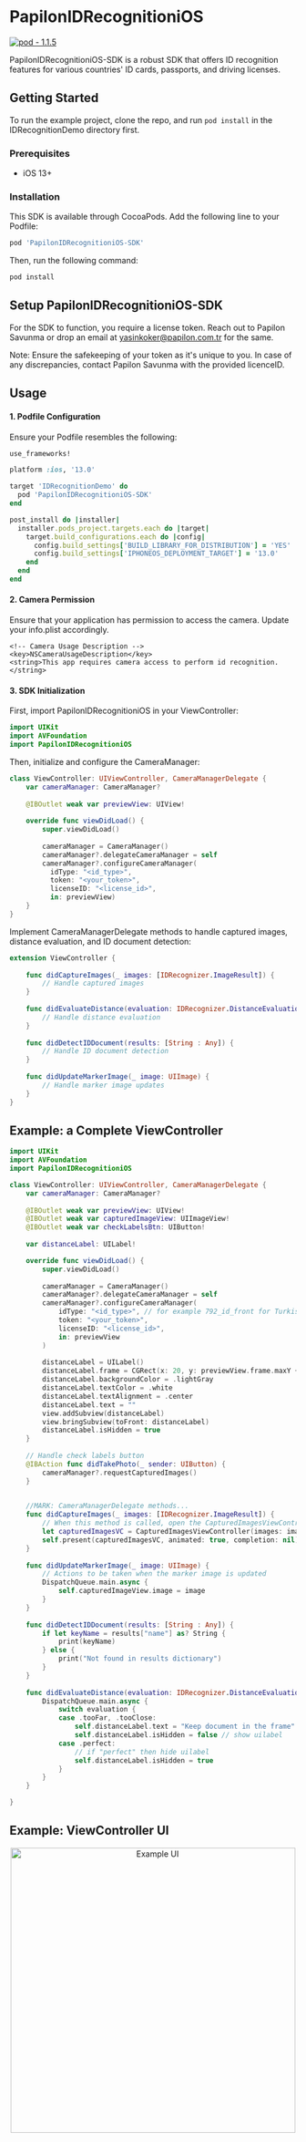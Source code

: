 # PapilonIDRecognitioniOS

[![pod - 1.1.5](https://img.shields.io/badge/pod-1.1.5-blue)](https://cocoapods.org/)

PapilonIDRecognitioniOS-SDK is a robust SDK that offers ID recognition features for various countries' ID cards, passports, and driving licenses.

## Getting Started

To run the example project, clone the repo, and run `pod install` in the IDRecognitionDemo directory first.

### Prerequisites

- iOS 13+

### Installation

This SDK is available through CocoaPods. Add the following line to your Podfile:

```ruby
pod 'PapilonIDRecognitioniOS-SDK'
```

Then, run the following command:

```ruby
pod install
```

## Setup PapilonIDRecognitioniOS-SDK

For the SDK to function, you require a license token. Reach out to Papilon Savunma or drop an email at yasinkoker@papilon.com.tr for the same.

Note: Ensure the safekeeping of your token as it's unique to you. In case of any discrepancies, contact Papilon Savunma with the provided licenceID.

## Usage

#### 1. Podfile Configuration

Ensure your Podfile resembles the following:

```ruby
use_frameworks!

platform :ios, '13.0'

target 'IDRecognitionDemo' do
  pod 'PapilonIDRecognitioniOS-SDK'
end

post_install do |installer|
  installer.pods_project.targets.each do |target|
    target.build_configurations.each do |config|
      config.build_settings['BUILD_LIBRARY_FOR_DISTRIBUTION'] = 'YES'
      config.build_settings['IPHONEOS_DEPLOYMENT_TARGET'] = '13.0'
    end
  end
end
```

#### 2. Camera Permission

Ensure that your application has permission to access the camera. Update your info.plist accordingly.

    <!-- Camera Usage Description -->
    <key>NSCameraUsageDescription</key>
    <string>This app requires camera access to perform id recognition.</string>

#### 3. SDK Initialization

First, import PapilonIDRecognitioniOS in your ViewController:
```swift
import UIKit
import AVFoundation
import PapilonIDRecognitioniOS
```

Then, initialize and configure the CameraManager:
```swift
class ViewController: UIViewController, CameraManagerDelegate {
    var cameraManager: CameraManager?
    
    @IBOutlet weak var previewView: UIView!
    
    override func viewDidLoad() {
        super.viewDidLoad()
        
        cameraManager = CameraManager()
        cameraManager?.delegateCameraManager = self
        cameraManager?.configureCameraManager(
          idType: "<id_type>", 
          token: "<your_token>", 
          licenseID: "<license_id>", 
          in: previewView)
    }
}
```

Implement CameraManagerDelegate methods to handle captured images, distance evaluation, and ID document detection:
```swift
extension ViewController {
    
    func didCaptureImages(_ images: [IDRecognizer.ImageResult]) {
        // Handle captured images
    }
    
    func didEvaluateDistance(evaluation: IDRecognizer.DistanceEvaluation) {
        // Handle distance evaluation
    }
    
    func didDetectIDDocument(results: [String : Any]) {
        // Handle ID document detection
    }
    
    func didUpdateMarkerImage(_ image: UIImage) {
        // Handle marker image updates
    }
}
```

## Example: a Complete ViewController
```swift
import UIKit
import AVFoundation
import PapilonIDRecognitioniOS

class ViewController: UIViewController, CameraManagerDelegate {
    var cameraManager: CameraManager?
    
    @IBOutlet weak var previewView: UIView!
    @IBOutlet weak var capturedImageView: UIImageView!
    @IBOutlet weak var checkLabelsBtn: UIButton!
    
    var distanceLabel: UILabel!

    override func viewDidLoad() {
        super.viewDidLoad()
        
        cameraManager = CameraManager()
        cameraManager?.delegateCameraManager = self
        cameraManager?.configureCameraManager(
            idType: "<id_type>", // for example 792_id_front for Turkish ID Card as seen in the example ui below.
            token: "<your_token>",
            licenseID: "<license_id>",
            in: previewView
        )
                
        distanceLabel = UILabel()
        distanceLabel.frame = CGRect(x: 20, y: previewView.frame.maxY + 20, width: view.frame.width - 40, height: 40)
        distanceLabel.backgroundColor = .lightGray
        distanceLabel.textColor = .white
        distanceLabel.textAlignment = .center
        distanceLabel.text = "" 
        view.addSubview(distanceLabel)
        view.bringSubview(toFront: distanceLabel)
        distanceLabel.isHidden = true
    }
    
    // Handle check labels button
    @IBAction func didTakePhoto(_ sender: UIButton) {
        cameraManager?.requestCapturedImages()
    }

    
    //MARK: CameraManagerDelegate methods...
    func didCaptureImages(_ images: [IDRecognizer.ImageResult]) {
        // When this method is called, open the CapturedImagesViewController and pass it the image results.
        let capturedImagesVC = CapturedImagesViewController(images: images)
        self.present(capturedImagesVC, animated: true, completion: nil)
    }
    
    func didUpdateMarkerImage(_ image: UIImage) {
        // Actions to be taken when the marker image is updated
        DispatchQueue.main.async {
            self.capturedImageView.image = image
        }
    }
    
    func didDetectIDDocument(results: [String : Any]) {
        if let keyName = results["name"] as? String {
            print(keyName)
        } else {
            print("Not found in results dictionary")
        }
    }
    
    func didEvaluateDistance(evaluation: IDRecognizer.DistanceEvaluation) {
        DispatchQueue.main.async {
            switch evaluation {
            case .tooFar, .tooClose:
                self.distanceLabel.text = "Keep document in the frame"
                self.distanceLabel.isHidden = false // show uilabel
            case .perfect:
                // if "perfect" then hide uilabel
                self.distanceLabel.isHidden = true
            }
        }
    }

}
```
## Example: ViewController UI
<div style="text-align:center">
    <img src="example-ui.jpg" alt="Example UI" width="500">
</div>